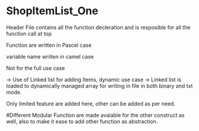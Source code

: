 # ShopItemList_One

Header File contains all the function decleration and is resposible for all the function call at top

Function are written in Pascel case

variable name wriiten in camel case

Not for the full use case

-> Use of Linked list for adding Items, dynamic use case
-> Linked list is loaded to dynamically managed array for writing in file in both binary and txt mode.

Only limited feature are added here, other can be added as per need.

#Different Modular Function are made avaiable for the other construct as well, also to make it ease to add other function as abstraction.
